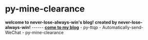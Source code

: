 # py-mine-clearance
**welcome to never-lose-always-win's blog!**  **created by never-lose-always-win!**  ------ [**come to my blog**](https://github.com/never-lose-always-win?tab=repositories "never-lose-always-win")  - py-ttqp - Automatically-send-WeChat - py-mine-clearance
